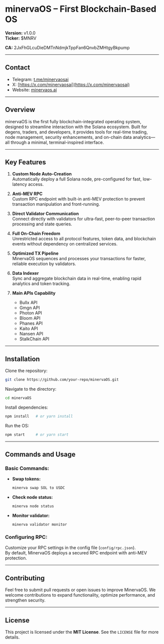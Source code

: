 ﻿# minervaOS – First Blockchain-Based OS  

**Version:** v1.0.0  
**Ticker:**  $MNRV

**CA:** 2JxFhGLcuDieDMTnNdmjkTppFan6QnvbZMHtgyBkpump

---

## Contact  

- Telegram: [t.me/minervaosai](https://t.me/minervaosai)  
- X: [https://x.com/minervaosai](https://x.com/minervaosai)  
- Website: [minervaos.ai](https://minervaos.ai)  

---

## Overview  

minervaOS is the first fully blockchain-integrated operating system, designed to streamline interaction with the Solana ecosystem. Built for degens, traders, and developers, it provides tools for real-time trading, node management, security enhancements, and on-chain data analytics—all through a minimal, terminal-inspired interface.

---

## Key Features  

1. **Custom Node Auto-Creation**  
   Automatically deploy a full Solana node, pre-configured for fast, low-latency access.

2. **Anti-MEV RPC**  
   Custom RPC endpoint with built-in anti-MEV protection to prevent transaction manipulation and front-running.

3. **Direct Validator Communication**  
   Connect directly with validators for ultra-fast, peer-to-peer transaction processing and state queries.

4. **Full On-Chain Freedom**  
   Unrestricted access to all protocol features, token data, and blockchain events without dependency on centralized services.

5. **Optimized TX Pipeline**  
   MinervaOS sequences and processes your transactions for faster, reliable execution by validators.

6. **Data Indexer**  
   Sync and aggregate blockchain data in real-time, enabling rapid analytics and token tracking.

7. **Main APIs Capability**  
   - Bullx API
   - Gmgn API
   - Photon API
   - Bloom API
   - Phanes API
   - Kaito API
   - Nansen API
   - StalkChain API

---

## Installation  

Clone the repository:  
```bash
git clone https://github.com/your-repo/minervaOS.git
```

Navigate to the directory:  
```bash
cd minervaOS
```

Install dependencies:  
```bash
npm install   # or yarn install
```

Run the OS:  
```bash
npm start     # or yarn start
```

---

## Commands and Usage  

### **Basic Commands:**  

- **Swap tokens:**  
  ```bash
  minerva swap SOL to USDC
  ```  

- **Check node status:**  
  ```bash
  minerva node status
  ```  

- **Monitor validator:**  
  ```bash
  minerva validator monitor
  ```

### **Configuring RPC:**  

Customize your RPC settings in the config file (`config/rpc.json`).  
By default, MinervaOS deploys a secured RPC endpoint with anti-MEV protection.

---

## Contributing  

Feel free to submit pull requests or open issues to improve MinervaOS. We welcome contributions to expand functionality, optimize performance, and strengthen security.

---

## License  

This project is licensed under the **MIT License**. See the `LICENSE` file for more details.
